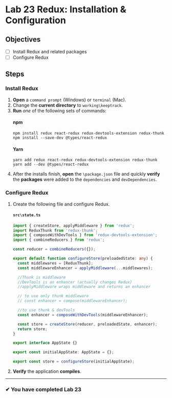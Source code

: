 # Lab 23 Redux: Installation & Configuration

## Objectives

- [ ] Install Redux and related packages
- [ ] Configure Redux

## Steps

### Install Redux

1. **Open** a `command prompt` (Windows) or `terminal` (Mac).
1. Change the **current directory** to `working\keeptrack`.
1. **Run** _one_ of the following sets of commands:
   #### npm
   ```shell
   npm install redux react-redux redux-devtools-extension redux-thunk
   npm install --save-dev @types/react-redux
   ```
   #### Yarn
   ```shell
   yarn add redux react-redux redux-devtools-extension redux-thunk
   yarn add --dev @types/react-redux
   ```
1. After the installs finish, **open** the `\package.json` file and quickly **verify** the **packages** were added to the `dependencies` and `devDependencies`.

### Configure Redux

1. Create the following file and configure Redux.

   #### `src\state.ts`

   ```ts
   import { createStore, applyMiddleware } from 'redux';
   import ReduxThunk from 'redux-thunk';
   import { composeWithDevTools } from 'redux-devtools-extension';
   import { combineReducers } from 'redux';

   const reducer = combineReducers({});

   export default function configureStore(preloadedState: any) {
     const middlewares = [ReduxThunk];
     const middlewareEnhancer = applyMiddleware(...middlewares);

     //Thunk is middleware
     //DevTools is an enhancer (actually changes Redux)
     //applyMiddleware wraps middleware and returns an enhancer

     // to use only thunk middleware
     // const enhancer = compose(middlewareEnhancer);

     //to use thunk & devTools
     const enhancer = composeWithDevTools(middlewareEnhancer);

     const store = createStore(reducer, preloadedState, enhancer);
     return store;
   }

   export interface AppState {}

   export const initialAppState: AppState = {};

   export const store = configureStore(initialAppState);
   ```

1. **Verify** the application **compiles**.

---

### &#10004; You have completed Lab 23
